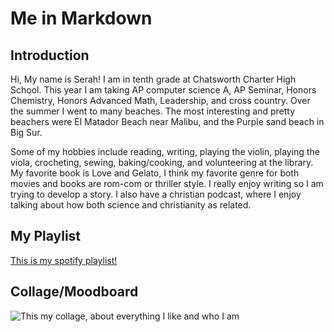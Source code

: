# Me in Markdown

## Introduction

Hi, My name is Serah! I am in tenth grade at Chatsworth Charter High School. This year I am taking AP computer science A, AP Seminar, Honors Chemistry, Honors Advanced Math, Leadership, and cross country. Over the summer I went to many beaches. The most interesting and pretty beachers were El Matador Beach near Malibu, and the Purple sand beach in Big Sur.

Some of my hobbies include reading, writing, playing the violin, playing the viola, crocheting, sewing, baking/cooking, and volunteering at the library. My favorite book is Love and Gelato, I think my favorite genre for both movies and books are rom-com or thriller style. I really enjoy writing so I am trying to develop a story. I also have a christian podcast, where I enjoy talking about how both science and christianity as related.

## My Playlist

[This is my spotify playlist! ]()

## Collage/Moodboard

![This my collage, about everything I like and who I am]()
